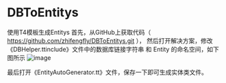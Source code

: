 # DBToEntitys
使用T4模板生成Entitys
首先，从GitHub上获取代码（ https://github.com/zhifengfly/DBToEntitys.git ），
然后打开解决方案，修改《DBHelper.ttinclude》文件中的数据库链接字符串 和 Entity 的命名空间，如下图所示
![image](https://user-images.githubusercontent.com/48196739/142370135-a859207f-15b6-4dbc-a399-a1df6157a17d.png)

最后打开《EntityAutoGenerator.tt》文件，保存一下即可生成实体类文件。
